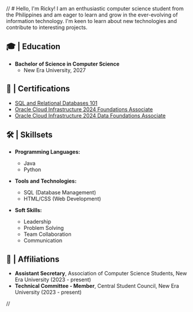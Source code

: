



//  # Hello, I'm Ricky!
I am an enthusiastic computer science student from the Philippines and am eager to learn and grow in the ever-evolving of information technology. I'm keen to learn about new technologies and contribute to interesting projects.

## 🎓 | Education 
- **Bachelor of Science in Computer Science**
  - New Era University, 2027

## 📜 | Certifications
- [SQL and Relational Databases 101](https://courses.cognitiveclass.ai/certificates/d4d429bdf4a745acbd556e7061be61ae)
- [Oracle Cloud Infrastructure 2024 Foundations Associate](https://catalog-education.oracle.com/ords/certview/sharebadge?id=4821BEE7A5F3BB6935B10D947631C1FA5CD2705525BAD21101834132A95913D2)
- [Oracle Cloud Infrastructure 2024 Data Foundations Associate](https://catalog-education.oracle.com/ords/certview/sharebadge?id=4821BEE7A5F3BB6935B10D947631C1FA47E15C611594717CAF2B905310518A8E)

## 🛠️ | Skillsets 
- **Programming Languages:**
  - Java
  - Python
  
- **Tools and Technologies:**
  - SQL (Database Management)
  - HTML/CSS (Web Development)

- **Soft Skills:**
  - Leadership
  - Problem Solving
  - Team Collaboration
  - Communication

## 🤝 | Affiliations
- **Assistant Secretary**, Association of Computer Science Students, New Era University (2023 - present)
- **Technical Committee - Member**, Central Student Council, New Era University (2023 - present)

//

